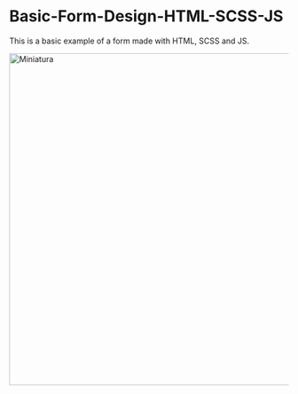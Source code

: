 # Basic-Form-Design-HTML-SCSS-JS
This is a basic example of a form made with HTML, SCSS and JS.

[<img align="left" alt="Miniatura" width="600px" src="https://i.ibb.co/B2MkLPy/miniatura.png" />][Image]

[Image]: https://i.ibb.co/B2MkLPy/miniatura.png
